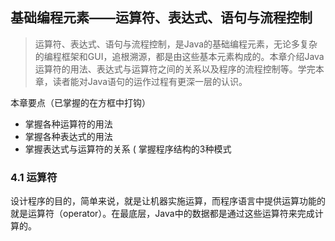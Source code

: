 
## 基础编程元素——运算符、表达式、语句与流程控制

>运算符、表达式、语句与流程控制，是Java的基础编程元素，无论多复杂的编程框架和GUI，追根溯源，都是由这些基本元素构成的。本章介绍Java运算符的用法、表达式与运算符之间的关系以及程序的流程控制等。学完本章，读者能对Java语句的运作过程有更深一层的认识。

本章要点（已掌握的在方框中打钩）
* 掌握各种运算符的用法
* 掌握各种表达式的用法
* 掌握表达式与运算符的关系
( 掌握程序结构的3种模式

### 4.1 运算符

设计程序的目的，简单来说，就是让机器实施运算，而程序语言中提供运算功能的就是运算符（operator）。在最底层，Java中的数据都是通过这些运算符来完成计算的。